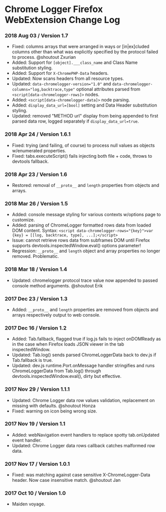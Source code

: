 # Chrome Logger Firefox WebExtension Change Log

### 2018 Aug 03 / Version 1.7
* Fixed: columns arrays that were arranged in ways or [in|ex]cluded columns other than what was explicitly specified by the protocol failed to process. @shoutout Zxurian
* Added: Support for `[object].___class_name` and Class Name substitution styling.
* Added: Support for `X-ChromePHP-Data` headers.
* Updated: Now scans headers from all resource types.
* Updated: `data-chromelogger-version="1.0"` and `data-chromelogger-columns="log,backtrace,type"` optional attributes parsed from `<script[data-chromelogger-rows]>` nodes.
* Added: `<script[data-chromelogger-data]>` node parsing.
* Added: `display_data_url=[bool]` setting and Data Header substitution styling.
* Updated: removed "METHOD url" display from being appended to first parsed data row, logged separately if `display_data_url=true`.

### 2018 Apr 24 / Version 1.6.1
* Fixed: trying (and failing, of course) to process null values as objects w/enumerated properties.
* Fixed: tabs.executeScript() fails injecting both file + code, throws to devtools fallback.

### 2018 Apr 23 / Version 1.6
* Restored: removal of `__proto__` and `length` properties from objects and arrays.

### 2018 Mar 26 / Version 1.5
* Added: console message styling for various contexts w/options page to customize.
* Added: parsing of ChromeLogger formatted rows data from loaded DOM content. Syntax: `<script data-chromelogger-rows="{key}">var {key} = [[log, backtrace, type], ...];</script>`
* Issue: cannot retrieve rows data from subframes DOM until Firefox supports devtools.inspectedWindow.eval() options parameter!
* Regression: `__proto__` and `length` object and array properties no longer removed. Problematic.

### 2018 Mar 18 / Version 1.4
* Updated: chromelogger protocol trace value now appended to passed console method arguments. @shoutout Erik

### 2017 Dec 23 / Version 1.3
* Added: `__proto__` and `length` properties are removed from objects and arrays respectively output to web console.

### 2017 Dec 16 / Version 1.2
* Added: Tab.fallback, flagged true if log.js fails to inject onDOMReady as in the case when Firefox loads JSON viewer in the tab inspectedWindow.
* Updated: Tab.log() sends parsed ChromeLoggerData back to dev.js if Tab.fallback is true.
* Updated: dev.js runtime.Port.onMessage handler stringifies and runs ChromeLoggerData from Tab.log() through devtools.inspectedWindow.eval(), dirty but effective.

### 2017 Nov 29 / Version 1.1.1
* Updated: Chrome Logger data row values validation, replacement on missing with defaults. @shoutout Honza
* Fixed: warning on icon being wrong size.

### 2017 Nov 19 / Version 1.1
* Added: webNavigation event handlers to replace spotty tab.onUpdated event handler.
* Updated: Chrome Logger data rows callback catches malformed row data.

### 2017 Nov 17 / Version 1.0.1
* Fixed: was matching against case sensitive X-ChromeLogger-Data header. Now case insensitive match. @shoutout Jan

### 2017 Oct 10 / Version 1.0
* Maiden voyage.
